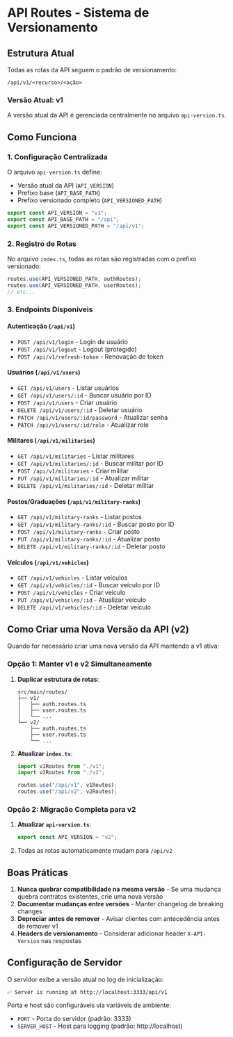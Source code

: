 # API Routes - Sistema de Versionamento

## Estrutura Atual

Todas as rotas da API seguem o padrão de versionamento:

```
/api/v1/<recurso>/<ação>
```

### Versão Atual: v1

A versão atual da API é gerenciada centralmente no arquivo `api-version.ts`.

## Como Funciona

### 1. Configuração Centralizada

O arquivo `api-version.ts` define:

- Versão atual da API (`API_VERSION`)
- Prefixo base (`API_BASE_PATH`)
- Prefixo versionado completo (`API_VERSIONED_PATH`)

```typescript
export const API_VERSION = "v1";
export const API_BASE_PATH = "/api";
export const API_VERSIONED_PATH = "/api/v1";
```

### 2. Registro de Rotas

No arquivo `index.ts`, todas as rotas são registradas com o prefixo versionado:

```typescript
routes.use(API_VERSIONED_PATH, authRoutes);
routes.use(API_VERSIONED_PATH, userRoutes);
// etc...
```

### 3. Endpoints Disponíveis

#### Autenticação (`/api/v1`)

- `POST /api/v1/login` - Login de usuário
- `POST /api/v1/logout` - Logout (protegido)
- `POST /api/v1/refresh-token` - Renovação de token

#### Usuários (`/api/v1/users`)

- `GET /api/v1/users` - Listar usuários
- `GET /api/v1/users/:id` - Buscar usuário por ID
- `POST /api/v1/users` - Criar usuário
- `DELETE /api/v1/users/:id` - Deletar usuário
- `PATCH /api/v1/users/:id/password` - Atualizar senha
- `PATCH /api/v1/users/:id/role` - Atualizar role

#### Militares (`/api/v1/militaries`)

- `GET /api/v1/militaries` - Listar militares
- `GET /api/v1/militaries/:id` - Buscar militar por ID
- `POST /api/v1/militaries` - Criar militar
- `PUT /api/v1/militaries/:id` - Atualizar militar
- `DELETE /api/v1/militaries/:id` - Deletar militar

#### Postos/Graduações (`/api/v1/military-ranks`)

- `GET /api/v1/military-ranks` - Listar postos
- `GET /api/v1/military-ranks/:id` - Buscar posto por ID
- `POST /api/v1/military-ranks` - Criar posto
- `PUT /api/v1/military-ranks/:id` - Atualizar posto
- `DELETE /api/v1/military-ranks/:id` - Deletar posto

#### Veículos (`/api/v1/vehicles`)

- `GET /api/v1/vehicles` - Listar veículos
- `GET /api/v1/vehicles/:id` - Buscar veículo por ID
- `POST /api/v1/vehicles` - Criar veículo
- `PUT /api/v1/vehicles/:id` - Atualizar veículo
- `DELETE /api/v1/vehicles/:id` - Deletar veículo

## Como Criar uma Nova Versão da API (v2)

Quando for necessário criar uma nova versão da API mantendo a v1 ativa:

### Opção 1: Manter v1 e v2 Simultaneamente

1. **Duplicar estrutura de rotas**:

   ```
   src/main/routes/
   ├── v1/
   │   ├── auth.routes.ts
   │   ├── user.routes.ts
   │   └── ...
   └── v2/
       ├── auth.routes.ts
       ├── user.routes.ts
       └── ...
   ```

2. **Atualizar `index.ts`**:

   ```typescript
   import v1Routes from "./v1";
   import v2Routes from "./v2";

   routes.use("/api/v1", v1Routes);
   routes.use("/api/v2", v2Routes);
   ```

### Opção 2: Migração Completa para v2

1. **Atualizar `api-version.ts`**:

   ```typescript
   export const API_VERSION = "v2";
   ```

2. Todas as rotas automaticamente mudam para `/api/v2`

## Boas Práticas

1. **Nunca quebrar compatibilidade na mesma versão** - Se uma mudança quebra contratos existentes, crie uma nova versão
2. **Documentar mudanças entre versões** - Manter changelog de breaking changes
3. **Depreciar antes de remover** - Avisar clientes com antecedência antes de remover v1
4. **Headers de versionamento** - Considerar adicionar header `X-API-Version` nas respostas

## Configuração de Servidor

O servidor exibe a versão atual no log de inicialização:

```
✅ Server is running at http://localhost:3333/api/v1
```

Porta e host são configuráveis via variáveis de ambiente:

- `PORT` - Porta do servidor (padrão: 3333)
- `SERVER_HOST` - Host para logging (padrão: http://localhost)
